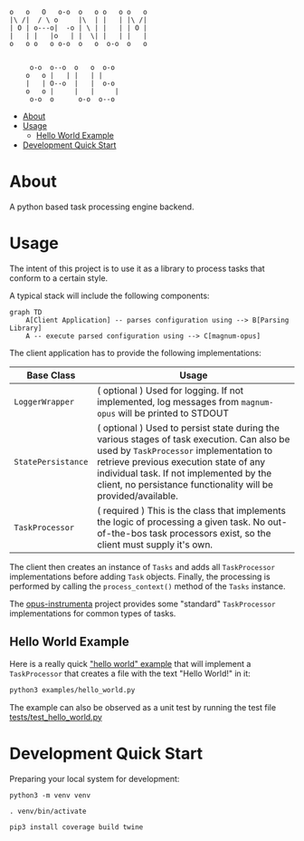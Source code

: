 ```text
o   o   O   o-o  o   o o   o o   o 
|\ /|  / \ o     |\  | |   | |\ /| 
| O | o---o|  -o | \ | |   | | O | 
|   | |   |o   | |  \| |   | |   | 
o   o o   o o-o  o   o  o-o  o   o 
                                   
                                   
     o-o  o--o  o   o  o-o         
    o   o |   | |   | |            
    |   | O--o  |   |  o-o         
    o   o |     |   |     |        
     o-o  o      o-o  o--o         
```

- [About](#about)
- [Usage](#usage)
  - [Hello World Example](#hello-world-example)
- [Development Quick Start](#development-quick-start)

# About

A python based task processing engine backend.

# Usage

The intent of this project is to use it as a library to process tasks that conform to a certain style.

A typical stack will include the following components:

```mermaid
graph TD
    A[Client Application] -- parses configuration using --> B[Parsing Library]
    A -- execute parsed configuration using --> C[magnum-opus]
```

The client application has to provide the following implementations:

| Base Class         | Usage                                                                                                                                                                                                                                                                                      |
|--------------------|--------------------------------------------------------------------------------------------------------------------------------------------------------------------------------------------------------------------------------------------------------------------------------------------|
| `LoggerWrapper`    | ( optional ) Used for logging. If not implemented, log messages from `magnum-opus` will be printed to STDOUT                                                                                                                                                                               |
| `StatePersistance` | ( optional ) Used to persist state during the various stages of task execution. Can also be used by `TaskProcessor` implementation to retrieve previous execution state of any individual task. If not implemented by the client, no persistance functionality will be provided/available. |
| `TaskProcessor`    | ( required ) This is the class that implements the logic of processing a given task. No out-of-the-bos task processors exist, so the client must supply it's own.                                                                                                                          |

The client then creates an instance of `Tasks` and adds all `TaskProcessor` implementations before adding `Task` objects. Finally, the processing is performed by calling the `process_context()` method of the `Tasks` instance.

The [opus-instrumenta](https://github.com/nicc777/opus-instrumenta) project provides some "standard" `TaskProcessor` implementations for common types of tasks.

## Hello World Example

Here is a really quick ["hello world" example](./examples/hello_world.py) that will implement a `TaskProcessor` that creates a file with the text "Hello World!" in it:

```sh
python3 examples/hello_world.py
```

The example can also be observed as a unit test by running the test file [tests/test_hello_world.py](tests/test_hello_world.py)

# Development Quick Start

Preparing your local system for development:

```shell
python3 -m venv venv

. venv/bin/activate

pip3 install coverage build twine
```

